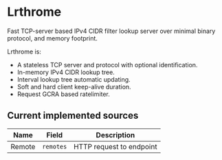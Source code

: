 # Lrthrome

Fast TCP-server based IPv4 CIDR filter lookup server over minimal binary protocol, and memory footprint.

Lrthrome is:

- A stateless TCP server and protocol with optional identification.
- In-memory IPv4 CIDR lookup tree.
- Interval lookup tree automatic updating.
- Soft and hard client keep-alive duration.
- Request GCRA based ratelimiter.

## Current implemented sources

|  Name  |   Field   |       Description        |
| ------ | --------- | ------------------------ |
| Remote | `remotes` | HTTP request to endpoint |
